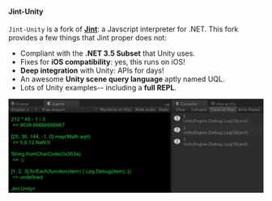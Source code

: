 #### Jint-Unity

`Jint-Unity` is a fork of **[Jint](https://github.com/sebastienros/jint)**: a Javscript interpreter for .NET. This fork provides a few things that Jint proper does not:

* Compliant with the **.NET 3.5 Subset** that Unity uses.
* Fixes for **iOS compatibility**: yes, this runs on iOS!
* **Deep integration** with Unity: APIs for days!
* An awesome **Unity scene query language** aptly named UQL.
* Lots of Unity examples-- including a **full REPL**.

![Example](docs/example.png)